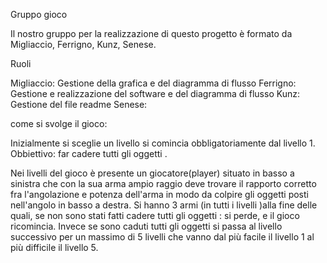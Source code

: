 Gruppo gioco

Il nostro gruppo per la realizzazione di questo progetto è formato da Migliaccio, Ferrigno, Kunz, Senese.
 
Ruoli

Migliaccio: Gestione della grafica e del diagramma di flusso
Ferrigno: Gestione e realizzazione del software e del diagramma di flusso
Kunz: Gestione del file readme
Senese: 

come si svolge il gioco:

Inizialmente si sceglie un livello si comincia obbligatoriamente dal livello 1. 
Obbiettivo: far cadere tutti gli oggetti .

Nei livelli del gioco è presente un giocatore(player) situato in basso a sinistra  che con la sua arma ampio raggio deve trovare il rapporto corretto  fra l'angolazione e potenza dell'arma  in modo da colpire gli oggetti posti nell'angolo in basso a destra. Si hanno 3 armi (in tutti i livelli )alla fine delle quali, se non sono stati fatti cadere tutti gli oggetti : si perde, e il gioco ricomincia. Invece se sono caduti tutti gli oggetti si passa al livello successivo per un massimo di 5 livelli che vanno dal più facile il livello 1 al più difficile il livello 5.
